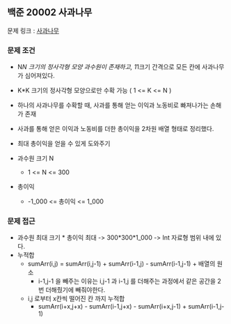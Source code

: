 ## 백준 20002 사과나무

문제 링크 : [사과나무](https://www.acmicpc.net/problem/20002)

### 문제 조건

- N*N 크기의 정사각형 모양 과수원이 존재하고, 1*1크기 간격으로 모든 칸에 사과나무가 심어져있다.
- K*K 크기의 정사각형 모양으로만 수확 가능 ( 1 <= K <= N )
- 하나의 사과나무를 수확할 때, 사과를 통해 얻는 이익과 노동비로 빠져나가는 손해가 존재
- 사과를 통해 얻은 이익과 노동비를 더한 총이익을 2차원 배열 형태로 정리했다.
- 최대 총이익을 얻을 수 있게 도와주기

- 과수원 크기 N
  - 1 <= N <= 300
- 총이익 
  - -1_000 <= 총이익 <= 1_000

### 문제 접근

- 과수원 최대 크기 * 총이익 최대 -> 300\*300\*1_000 -> Int 자료형 범위 내에 있다.
- 누적합
  - sumArr(i,j) = sumArr(i,j-1) + sumArr(i-1,j) - sumArr(i-1,j-1) + 배열의 원소
    - i-1,j-1 을 빼주는 이유는 i,j-1 과 i-1,j 를 더해주는 과정에서 같은 공간을 2번 더해줬기에 빼줘야한다.
  - i,j 로부터 x칸씩 떨어진 칸 까지 누적합
    - sumArr(i+x,j+x) - sumArr(i-1,j+x) - sumArr(i+x,j-1) + sumArr(i-1,j-1)
